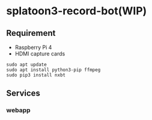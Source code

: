 # splatoon3-record-bot(WIP)

## Requirement

- Raspberry Pi 4
- HDMI capture cards

```
sudo apt update
sudo apt install python3-pip ffmpeg
sudo pip3 install nxbt
```

## Services

### webapp

